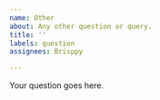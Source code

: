 ```yaml
---
name: Other
about: Any other question or query.
title: ''
labels: question
assignees: Brisppy

---
```


Your question goes here.
